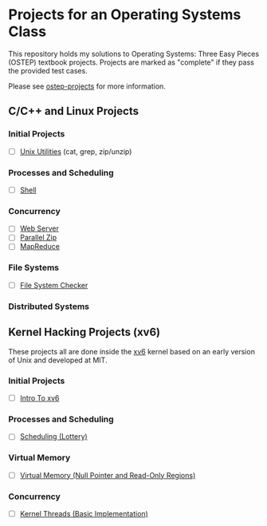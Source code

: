 
# Projects for an Operating Systems Class

This repository holds my solutions to Operating Systems: Three Easy Pieces (OSTEP) textbook projects. Projects are marked as "complete" if they pass the provided test cases.

Please see [ostep-projects](https://github.com/remzi-arpacidusseau/ostep-projects/tree/master?tab=readme-ov-file) for more information.

## C/C++ and Linux Projects

### Initial Projects

- [ ] [Unix Utilities](initial-utilities) (cat, grep, zip/unzip)

### Processes and Scheduling

- [ ] [Shell](processes-shell)

### Concurrency

- [ ] [Web Server](concurrency-webserver)
- [ ] [Parallel Zip](concurrency-pzip)
- [ ] [MapReduce](concurrency-mapreduce)

### File Systems

- [ ] [File System Checker](filesystems-checker)

### Distributed Systems


## Kernel Hacking Projects (xv6)

These projects all are done inside the
[xv6](https://pdos.csail.mit.edu/6.828/2017/xv6.html) kernel based on an early version of Unix and developed at MIT.

### Initial Projects

- [ ] [Intro To xv6](initial-xv6)

### Processes and Scheduling

- [ ] [Scheduling (Lottery)](scheduling-xv6-lottery)

### Virtual Memory

- [ ] [Virtual Memory (Null Pointer and Read-Only Regions)](vm-xv6-intro)

### Concurrency

- [ ] [Kernel Threads (Basic Implementation)](concurrency-xv6-threads)


